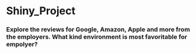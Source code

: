 # Shiny_Project
### Explore the reviews for Google, Amazon, Apple and more from the employers. What kind environment is most favoritable for empolyer? 
